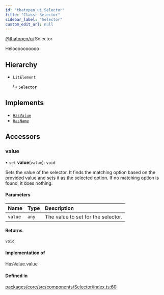 ```yaml
---
id: "thatopen_ui.Selector"
title: "Class: Selector"
sidebar_label: "Selector"
custom_edit_url: null
---
```


[@thatopen/ui](../modules/thatopen_ui.md).Selector

Heloooooooooo

## Hierarchy

- `LitElement`

  ↳ **`Selector`**

## Implements

- [`HasValue`](../interfaces/thatopen_ui.HasValue.md)
- [`HasName`](../interfaces/thatopen_ui.HasName.md)

## Accessors

### value

• `set` **value**(`value`): `void`

Sets the value of the selector.
It finds the matching option based on the provided value and sets it as the selected option.
If no matching option is found, it does nothing.

#### Parameters

| Name | Type | Description |
| :------ | :------ | :------ |
| `value` | `any` | The value to set for the selector. |

#### Returns

`void`

#### Implementation of

HasValue.value

#### Defined in

[packages/core/src/components/Selector/index.ts:60](https://github.com/ThatOpen/engine_ui-components//blob/1c232b0/packages/core/src/components/Selector/index.ts#L60)
